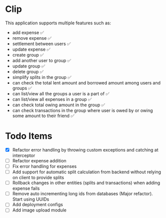 # Clip

This application supports multiple features such as: 


- add expense ✅
- remove expense ✅
- settlement between users ✅
- update expense ✅
- create group ✅
- add another user to group ✅
- update group ✅
- delete group ✅
- simplify splits in the group ✅
- can check the total lent amount and borrowed amount among users and groups ✅
- can list/view all the groups a user is a part of ✅
- can list/view all expenses in a group ✅
- can check total owing amount in the group ✅
- can check transactions in the group where user is owed by or owing some amount to their friend ✅


# Todo Items
- [x] Refactor error handling by throwing custom exceptions and catching at interceptor
- [ ] Refactor expense addition
- [ ] Fix error handling for expenses
- [ ] Add support for automatic split calculation from backend without relying on client to provide splits
- [ ] Rollback changes in other entities (splits and transactions) when adding expense fails
- [ ] Remove auto incrementing long ids from databases (Major refactor). Start using UUIDs
- [ ] Add deployment configs
- [ ] Add image upload module